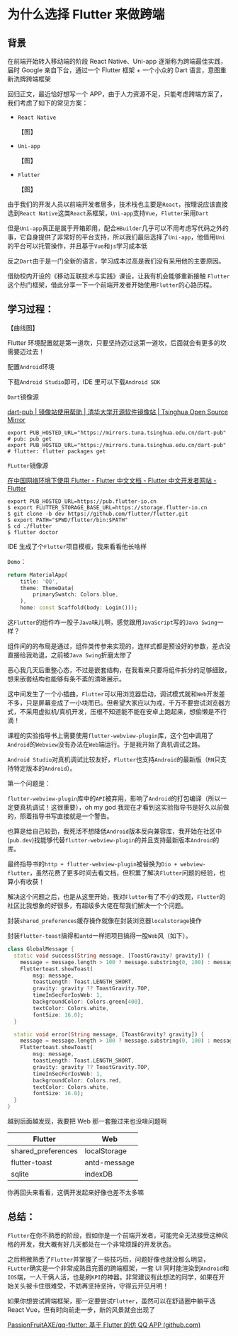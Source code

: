 # 为什么选择 Flutter 来做跨端

## 背景

在前端开始转入移动端的阶段 React Native、Uni-app 逐渐称为跨端最佳实践，届时 Google 亲自下台，通过一个 Flutter 框架 + 一个小众的 Dart 语言，意图重新洗牌跨端框架

回归正文，最近恰好想写一个 APP，由于人力资源不足，只能考虑跨端方案了，我们考虑了如下的常见方案：

- `React Native`

  【图】

- `Uni-app`

  【图】

- `Flutter`

  【图】

由于我们的开发人员以前端开发者居多，技术栈也主要是`React`，按理说应该直接选到`React Native`这类`React`系框架，`Uni-app`支持`Vue`，`Flutter`采用`Dart`

但是`Uni-app`真正是属于开箱即用，配合`HBuilder`几乎可以不用考虑写代码之外的事，它自身提供了非常好的平台支持，所以我们最后选择了`Uni-app`，他借用`Uni`的平台可以托管操作，并且基于`Vue`和`js`学习成本低

反之`Dart`由于是一门全新的语言，学习成本过高是我们没有采用他的主要原因。

借助校内开设的《移动互联技术与实践》课设，让我有机会能够重新接触 `Flutter` 这个热门框架，借此分享一下一个前端开发者开始使用`Flutter`的心路历程。

## 学习过程：

【曲线图】

Flutter 环境配置就是第一道坎，只要坚持迈过这第一道坎，后面就会有更多的坎需要迈过去！

配置`Android`环境

下载`Android Studio`即可，IDE 里可以下载`Android SDK`

`Dart`镜像源

[dart-pub | 镜像站使用帮助 | 清华大学开源软件镜像站 | Tsinghua Open Source Mirror](https://mirrors.tuna.tsinghua.edu.cn/help/dart-pub/)

```shell
export PUB_HOSTED_URL="https://mirrors.tuna.tsinghua.edu.cn/dart-pub" # pub: pub get
export PUB_HOSTED_URL="https://mirrors.tuna.tsinghua.edu.cn/dart-pub" # flutter: flutter packages get
```

`FLutter`镜像源

[在中国网络环境下使用 Flutter - Flutter 中文文档 - Flutter 中文开发者网站 - Flutter](https://flutter.cn/community/china)

```shell
export PUB_HOSTED_URL=https://pub.flutter-io.cn
$ export FLUTTER_STORAGE_BASE_URL=https://storage.flutter-io.cn
$ git clone -b dev https://github.com/flutter/flutter.git
$ export PATH="$PWD/flutter/bin:$PATH"
$ cd ./flutter
$ flutter doctor
```

IDE 生成了个`Flutter`项目模板，我来看看他长啥样

`Demo`：

```dart
return MaterialApp(
    title: 'QQ',
    theme: ThemeData(
        primarySwatch: Colors.blue,
    ),
    home: const Scaffold(body: Login()));
```

这`Flutter`的组件咋一股子`Java`味儿啊，感觉跟用`JavaScript`写的`Java Swing`一样？

组件间的的布局是通过，组件类传参来实现的，连样式都是预设好的参数，差点没直接给我劝退，之前被`Java Swing`折磨太惨了

恶心我几天后重整心态，不过是嵌套结构，在我看来只要将组件拆分的足够细致，想来嵌套结构也能够有条不紊的清晰展示。

这中间发生了一个小插曲，`Flutter`可以用浏览器启动，调试模式就和`Web`开发差不多，只是屏幕变成了一小块而已。但希望大家应以为戒，千万不要尝试浏览器方式，不采用虚拟机/真机开发，压根不知道能不能在安卓上跑起来，想偷懒是不行滴！

课程的实验指导书上需要使用`flutter-webview-plugin`库，这个包中调用了`Android`的`Webview`没有办法在`Web`端运行。于是我开始了真机调试之路。

`Android Studio`对真机调试比较友好，`Flutter`也支持`Android`的最新版（`RN`只支持特定版本的`Android`）。

第一个问题是：

`flutter-webview-plugin`库中的`API`被弃用，影响了`Android`的打包编译（所以一定要真机调试！这很重要），oh my god 我现在才看到这实验指导书是好久以前做的，照着指导书写直接就是一个警告。

也算是给自己较劲，我死活不想降低`Android`版本反向兼容库，我开始在社区中(`pub.dev`)找能够代替`flutter-webview-plugin`的并且支持最新版本`Android`的库。

最终指导书的`http + flutter-webview-plugin`被替换为`Dio + webview-flutter`，虽然花费了更多时间去看文档，但积累了解决`Flutter`问题的经验，也算小有收获！

解决这个问题之后，也是从这里开始，我对`Flutter`有了不小的改观，`Flutter`的社区比我想象的好很多，有超级多大佬在帮我们解决一个个问题。

封装`shared_preferences`缓存操作就像在封装浏览器`localstorage`操作

封装`flutter-toast`搞得和`antd`一样把项目搞得一股`Web`风（如下）。

```dart
class GlobalMessage {
  static void success(String message, [ToastGravity? gravity]) {
    message = message.length > 100 ? message.substring(0, 100) : message;
    Fluttertoast.showToast(
        msg: message,
        toastLength: Toast.LENGTH_SHORT,
        gravity: gravity ?? ToastGravity.TOP,
        timeInSecForIosWeb: 1,
        backgroundColor: Colors.green[400],
        textColor: Colors.white,
        fontSize: 16.0);
  }

  static void error(String message, [ToastGravity? gravity]) {
    message = message.length > 100 ? message.substring(0, 100) : message;
    Fluttertoast.showToast(
        msg: message,
        toastLength: Toast.LENGTH_SHORT,
        gravity: gravity ?? ToastGravity.TOP,
        timeInSecForIosWeb: 1,
        backgroundColor: Colors.red,
        textColor: Colors.white,
        fontSize: 16.0);
  }
}
```

越到后面越发现，我要把 Web 那一套搬过来也没啥问题啊

| Flutter            | Web          |
| ------------------ | ------------ |
| shared_preferences | localStorage |
| flutter-toast      | antd-message |
| sqlite             | indexDB      |

你再回头来看看，这俩开发起来好像也差不太多嘛

## 总结：

`Flutter`在你不熟悉的阶段，假如你是一个前端开发者，可能完全无法接受这种风格的开发，我大概有好几天都处在一个非常烦躁的开发状态。

之后稍微熟悉了`Flutter`并掌握了一些技巧后，问题好像也就没那么明显，`FLutter`确实是一个非常成熟且完善的跨端框架，一套 UI 同时能渲染到`Android`和`IOS`端，一人干俩人活，也是刷`KPI`的神器。非常建议有此想法的同学，如果在开始关头被卡住很难受，不妨再坚持坚持，守得云开见月明！

如果你想尝试跨端框架，那一定要尝试`Flutter`，虽然可以在舒适圈中躺平选 React Vue，但有时向前走一步，新的风景就会出现了

[PassionFruitAXE/qq-flutter: 基于 Flutter 的仿 QQ APP (github.com)](https://github.com/PassionFruitAXE/qq-flutter)
